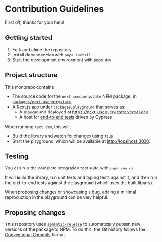# Contribution Guidelines

First off, thanks for your help!

## Getting started

1. Fork and clone the repository
2. Install dependencies with `pnpm install`
3. Start the development environment with `pnpm dev`

## Project structure

This monorepo contains:

- The source code for the `next-usequerystate` NPM package, in [`packages/next-usequerystate`](./packages/next-usequerystate).
- A Next.js app under [`packages/playground`](./packages/playground) that serves as:
  - A playground deployed at <https://next-usequerystate.vercel.app>
  - A host for [end-to-end tests](./packages/playground/cypress//e2e) driven by Cypress

When running `next dev`, this will:

- Build the library and watch for changes using [`tsup`](https://tsup.egoist.dev/)
- Start the playground, which will be available at <http://localhost:3000>.

## Testing

You can run the complete integration test suite with `pnpm run ci`.

It will build the library, run unit tests and typing tests against it, and then
run the end-to-end tests against the playground (which uses the built library).

When proposing changes or showcasing a bug, adding a minimal reproduction in the
playground can be very helpful.

## Proposing changes

This repository uses [`semantic-release`](https://semantic-release.gitbook.io/semantic-release/)
to automatically publish new versions of the package to NPM.
To do this, the Git history follows the
[Conventional Commits](https://www.conventionalcommits.org/en/v1.0.0/) format.
